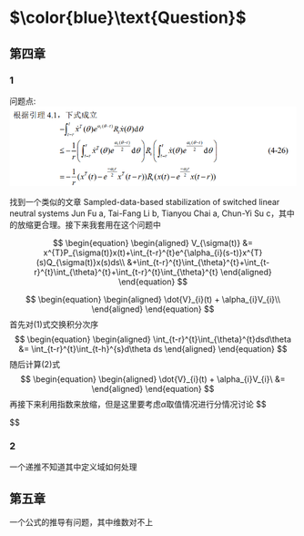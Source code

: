 # $\color{blue}\text{Question}$



## 第四章
### 1

问题点:
![1](/assets/1.png)

找到一个类似的文章 Sampled-data-based stabilization of switched linear neutral systems Jun Fu a, Tai-Fang Li b, Tianyou Chai a, Chun-Yi Su c，其中的放缩更合理。接下来我套用在这个问题中

$$
\begin{equation}
    \begin{aligned}
        V_{\sigma(t)} &= x^{T}P_{\sigma(t)}x(t)+\int_{t-r}^{t}e^{\alpha_{i}(s-t)}x^{T}(s)Q_{\sigma(t)}x(s)ds\\
          &+\int_{t-r}^{t}\int_{\theta}^{t}+\int_{t-r}^{t}\int_{\theta}^{t}+\int_{t-r}^{t}\int_{\theta}^{t}
    \end{aligned}
\end{equation}
$$


$$
\begin{equation}
    \begin{aligned}
        \dot{V}_{i}(t) + \alpha_{i}V_{i}\\
    \end{aligned}
\end{equation}
$$
首先对(1)式交换积分次序
$$
\begin{equation}
    \begin{aligned}
        \int_{t-r}^{t}\int_{\theta}^{t}dsd\theta &= \int_{t-r}^{t}\int_{t-h}^{s}d\theta ds
    \end{aligned}
\end{equation}
$$
随后计算(2)式
$$
\begin{equation}
    \begin{aligned}
        \dot{V}_{i}(t) + \alpha_{i}V_{i}\ &= 
    \end{aligned}
\end{equation}
$$
再接下来利用指数来放缩，但是这里要考虑$\alpha$取值情况进行分情况讨论
$$

$$

### 2
一个递推不知道其中定义域如何处理


## 第五章

一个公式的推导有问题，其中维数对不上









